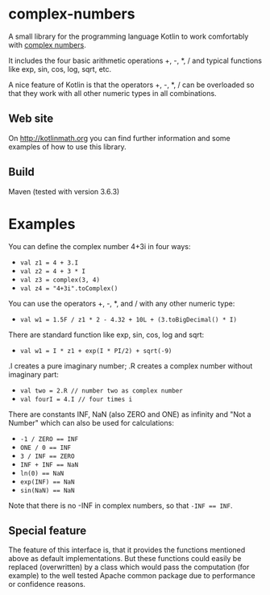 # complex-numbers
A small library for the programming language Kotlin to work comfortably with 
[complex numbers](https://en.wikipedia.org/wiki/Complex_number). 

It includes the four basic arithmetic operations +, -, *, / and
typical functions like exp, sin, cos, log, sqrt, etc.

A nice feature of Kotlin is that the operators +, -, *, / can be overloaded so that
they work with all other numeric types in all combinations.  

## Web site
On http://kotlinmath.org you can find further information and some examples 
of how to use this library.

## Build
Maven (tested with version 3.6.3)

# Examples 
You can define the complex number 4+3i in four ways:
* ```val z1 = 4 + 3.I```
* ```val z2 = 4 + 3 * I```
* ```val z3 = complex(3, 4)```
* ```val z4 = "4+3i".toComplex()```

You can use the operators +, -, *, and / with any other numeric type:
* ```val w1 = 1.5F / z1 * 2 - 4.32 + 10L + (3.toBigDecimal() * I)```

There are standard function like exp, sin, cos, log and sqrt:
* ```val w1 = I * z1 + exp(I * PI/2) + sqrt(-9)```

.I creates a pure imaginary number; .R creates a complex number without imaginary part:
* ```val two = 2.R // number two as complex number```
* ```val fourI = 4.I // four times i```

There are constants INF, NaN (also ZERO and ONE) as infinity and "Not a Number" which
can also be used for calculations:
* ```-1 / ZERO == INF```
* ```ONE / 0 == INF``` 
* ```3 / INF == ZERO```
* ```INF + INF == NaN```
* ```ln(0) == NaN```
* ```exp(INF) == NaN```
* ```sin(NaN) == NaN```

Note that there is no -INF in complex numbers, so that ```-INF == INF```. 

## Special feature
The feature of this interface is, that it provides the functions mentioned above as default
implementations. But these functions could easily be replaced (overwritten) by a class which
would pass the computation (for example) to the well tested Apache common package due to
performance or confidence reasons. 